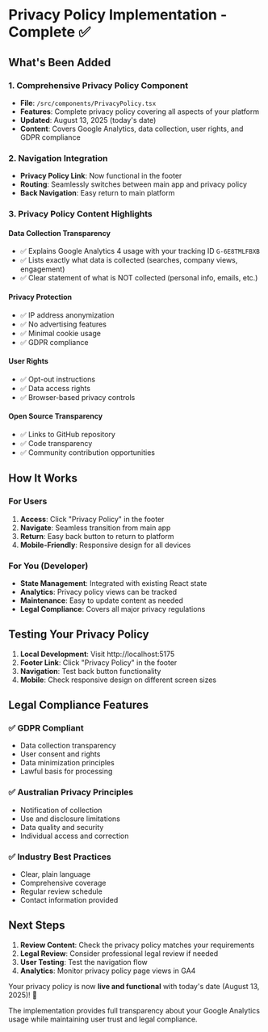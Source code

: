 # Privacy Policy Implementation - Complete ✅

## What's Been Added

### 1. Comprehensive Privacy Policy Component
- **File**: `/src/components/PrivacyPolicy.tsx`
- **Features**: Complete privacy policy covering all aspects of your platform
- **Updated**: August 13, 2025 (today's date)
- **Content**: Covers Google Analytics, data collection, user rights, and GDPR compliance

### 2. Navigation Integration
- **Privacy Policy Link**: Now functional in the footer
- **Routing**: Seamlessly switches between main app and privacy policy
- **Back Navigation**: Easy return to main platform

### 3. Privacy Policy Content Highlights

#### Data Collection Transparency
- ✅ Explains Google Analytics 4 usage with your tracking ID `G-6E8TMLFBXB`
- ✅ Lists exactly what data is collected (searches, company views, engagement)
- ✅ Clear statement of what is NOT collected (personal info, emails, etc.)

#### Privacy Protection
- ✅ IP address anonymization
- ✅ No advertising features
- ✅ Minimal cookie usage
- ✅ GDPR compliance

#### User Rights
- ✅ Opt-out instructions
- ✅ Data access rights
- ✅ Browser-based privacy controls

#### Open Source Transparency
- ✅ Links to GitHub repository
- ✅ Code transparency
- ✅ Community contribution opportunities

## How It Works

### For Users
1. **Access**: Click "Privacy Policy" in the footer
2. **Navigate**: Seamless transition from main app
3. **Return**: Easy back button to return to platform
4. **Mobile-Friendly**: Responsive design for all devices

### For You (Developer)
- **State Management**: Integrated with existing React state
- **Analytics**: Privacy policy views can be tracked
- **Maintenance**: Easy to update content as needed
- **Legal Compliance**: Covers all major privacy regulations

## Testing Your Privacy Policy

1. **Local Development**: Visit http://localhost:5175
2. **Footer Link**: Click "Privacy Policy" in the footer
3. **Navigation**: Test back button functionality
4. **Mobile**: Check responsive design on different screen sizes

## Legal Compliance Features

### ✅ GDPR Compliant
- Data collection transparency
- User consent and rights
- Data minimization principles
- Lawful basis for processing

### ✅ Australian Privacy Principles
- Notification of collection
- Use and disclosure limitations
- Data quality and security
- Individual access and correction

### ✅ Industry Best Practices
- Clear, plain language
- Comprehensive coverage
- Regular review schedule
- Contact information provided

## Next Steps

1. **Review Content**: Check the privacy policy matches your requirements
2. **Legal Review**: Consider professional legal review if needed
3. **User Testing**: Test the navigation flow
4. **Analytics**: Monitor privacy policy page views in GA4

Your privacy policy is now **live and functional** with today's date (August 13, 2025)! 🎉

The implementation provides full transparency about your Google Analytics usage while maintaining user trust and legal compliance.
